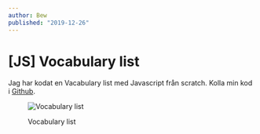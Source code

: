 ```yaml
---
author: Bew
published: "2019-12-26"
---
```

[JS] Vocabulary list
==================================

Jag har kodat en Vacabulary list med Javascript från scratch. Kolla min kod i [Github](https://github.com/hsh803/vocabulary-list-app).

<figure class="figure left">
    <img src="image/voca.png?w=150&save-as=jpg&q=100" alt="Vocabulary list">
    <figcaption>
        <p>Vocabulary list</p>
    </figcaption>
</figure>
